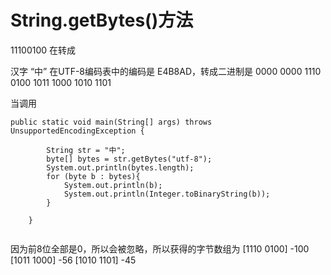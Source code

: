 # String.getBytes()方法

11100100 在转成


汉字 “中” 在UTF-8编码表中的编码是 E4B8AD，转成二进制是 0000 0000 1110 0100 1011 1000 1010 1101

当调用 

```
public static void main(String[] args) throws UnsupportedEncodingException {

        String str = "中";
        byte[] bytes = str.getBytes("utf-8");
        System.out.println(bytes.length);
        for (byte b : bytes){
            System.out.println(b);
            System.out.println(Integer.toBinaryString(b));
        }

    }
    
```

因为前8位全部是0，所以会被忽略，所以获得的字节数组为
[1110 0100] -100
[1011 1000] -56
[1010 1101] -45

